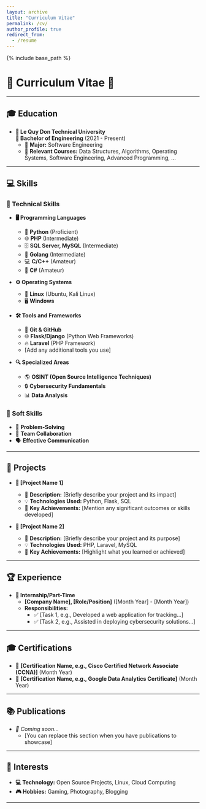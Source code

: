 ```yaml
---
layout: archive
title: "Curriculum Vitae"
permalink: /cv/
author_profile: true
redirect_from:
  - /resume
---
```


{% include base_path %}

# 🌟 Curriculum Vitae 🌟

---

## 🎓 Education
- **🏫 Le Quy Don Technical University**  
  **📜 Bachelor of Engineering** (2021 - Present)  
  - 🎯 **Major:** Software Engineering  
  - 📘 **Relevant Courses:** Data Structures, Algorithms, Operating Systems, Software Engineering, Advanced Programming, ...  

---

## 💻 Skills

### 🔧 Technical Skills
- **🖥️ Programming Languages**  
  - 🐍 **Python** (Proficient)  
  - 🌐 **PHP** (Intermediate)  
  - 🗄️ **SQL Server, MySQL** (Intermediate)  
  - 🚀 **Golang** (Intermediate)  
  - 💻 **C/C++** (Amateur)  
  - 🔷 **C#** (Amateur)  

- **⚙️ Operating Systems**  
  - 🐧 **Linux** (Ubuntu, Kali Linux)  
  - 🖥️ **Windows**  

- **🛠️ Tools and Frameworks**  
  - 🔗 **Git & GitHub**  
  - 🌐 **Flask/Django** (Python Web Frameworks)  
  - 🔥 **Laravel** (PHP Framework)  
  - [Add any additional tools you use]  

- **🔍 Specialized Areas**  
  - 🌎 **OSINT (Open Source Intelligence Techniques)**  
  - 🔒 **Cybersecurity Fundamentals**  
  - 📊 **Data Analysis**  

### 🌈 Soft Skills
- 🧩 **Problem-Solving**  
- 🤝 **Team Collaboration**  
- 🗣️ **Effective Communication**  

---

## 🚀 Projects
- **🔷 [Project Name 1]**  
  - 📄 **Description:** [Briefly describe your project and its impact]  
  - 💡 **Technologies Used:** Python, Flask, SQL  
  - 🎯 **Key Achievements:** [Mention any significant outcomes or skills developed]  

- **🔷 [Project Name 2]**  
  - 📄 **Description:** [Briefly describe your project and its purpose]  
  - 💡 **Technologies Used:** PHP, Laravel, MySQL  
  - 🎯 **Key Achievements:** [Highlight what you learned or achieved]  

---

## 🏆 Experience
- **💼 Internship/Part-Time**  
  - **[Company Name], [Role/Position]** ([Month Year] - [Month Year])  
  - **Responsibilities:**  
    - ✅ [Task 1, e.g., Developed a web application for tracking...]  
    - ✅ [Task 2, e.g., Assisted in deploying cybersecurity solutions...]  

---

## 🎓 Certifications
- 🏅 **[Certification Name, e.g., Cisco Certified Network Associate (CCNA)]** (Month Year)  
- 🏅 **[Certification Name, e.g., Google Data Analytics Certificate]** (Month Year)  

---

## 📚 Publications
- *🚧 Coming soon...*  
  - [You can replace this section when you have publications to showcase]

---

## 🎯 Interests
- **💻 Technology:** Open Source Projects, Linux, Cloud Computing  
- **🎮 Hobbies:** Gaming, Photography, Blogging  

---
